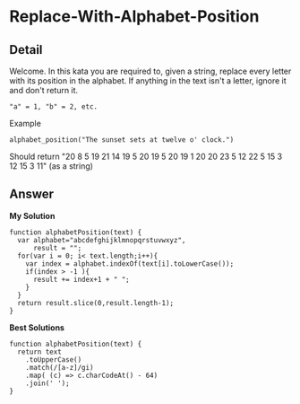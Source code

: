 # Replace-With-Alphabet-Position
## Detail
Welcome.
In this kata you are required to, given a string, replace every letter with its position in the alphabet.
If anything in the text isn't a letter, ignore it and don't return it.
```
"a" = 1, "b" = 2, etc.
```
Example
```
alphabet_position("The sunset sets at twelve o' clock.")
```
Should return "20 8 5 19 21 14 19 5 20 19 5 20 19 1 20 20 23 5 12 22 5 15 3 12 15 3 11" (as a string)
## Answer
**My Solution**
```
function alphabetPosition(text) {
  var alphabet="abcdefghijklmnopqrstuvwxyz",
      result = "";
  for(var i = 0; i< text.length;i++){
    var index = alphabet.indexOf(text[i].toLowerCase());
    if(index > -1 ){
      result += index+1 + " ";
    }
  }
  return result.slice(0,result.length-1);
}
```
**Best Solutions**
```
function alphabetPosition(text) {
  return text
    .toUpperCase()
    .match(/[a-z]/gi)
    .map( (c) => c.charCodeAt() - 64)
    .join(' ');
}
```